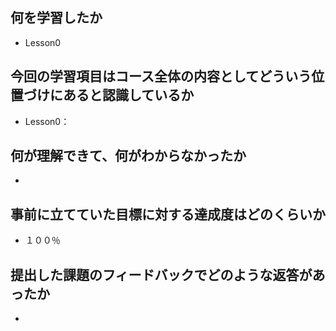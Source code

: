 ## 何を学習したか
- Lesson0 

## 今回の学習項目はコース全体の内容としてどういう位置づけにあると認識しているか
- Lesson0：

## 何が理解できて、何がわからなかったか
- 

## 事前に立てていた目標に対する達成度はどのくらいか
- １００％

## 提出した課題のフィードバックでどのような返答があったか
- 
